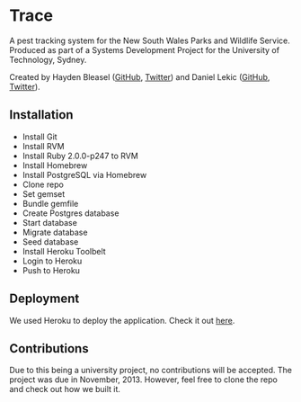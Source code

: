 # Trace
A pest tracking system for the New South Wales Parks and Wildlife Service. Produced as part of a Systems Development Project for the University of Technology, Sydney.

Created by Hayden Bleasel ([GitHub](https://github.com/haydenbleasel), [Twitter](https://twitter.com/haydenbleasel)) and Daniel Lekic ([GitHub](https://github.com/lekic), [Twitter](https://twitter.com/xLekic)).

## Installation
* Install Git
* Install RVM
* Install Ruby 2.0.0-p247 to RVM
* Install Homebrew
* Install PostgreSQL via Homebrew
* Clone repo
* Set gemset
* Bundle gemfile
* Create Postgres database
* Start database
* Migrate database
* Seed database
* Install Heroku Toolbelt
* Login to Heroku
* Push to Heroku

## Deployment
We used Heroku to deploy the application. Check it out [here](http://uts-trace.herokuapp.com/).

## Contributions
Due to this being a university project, no contributions will be accepted. The project was due in November, 2013. However, feel free to clone the repo and check out how we built it.